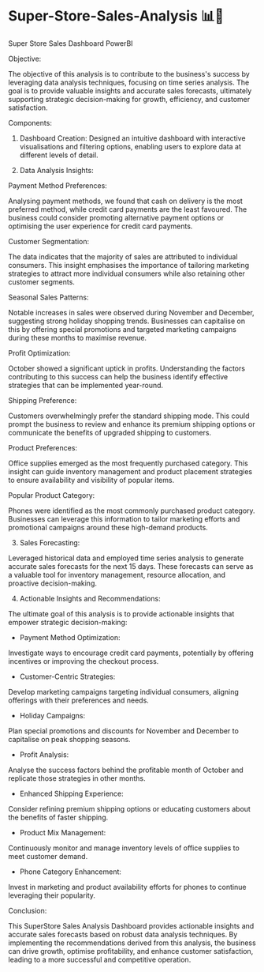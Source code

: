 # Super-Store-Sales-Analysis 📊💸
Super Store Sales Dashboard PowerBI

Objective:

The objective of this analysis is to contribute to the business's success
by leveraging data analysis techniques, focusing on time series
analysis. The goal is to provide valuable insights and accurate sales
forecasts, ultimately supporting strategic decision-making for
growth, efficiency, and customer satisfaction.

Components:

1. Dashboard Creation:
Designed an intuitive dashboard with interactive visualisations and filtering
options, enabling users to explore data at different levels of detail.

3. Data Analysis Insights:
   
Payment Method Preferences:

Analysing payment methods, we found that cash on delivery is the most
preferred method, while credit card payments are the least favoured. The
business could consider promoting alternative payment options or
optimising the user experience for credit card payments.

Customer Segmentation:

The data indicates that the majority of sales are attributed to individual
consumers. This insight emphasises the importance of tailoring marketing
strategies to attract more individual consumers while also retaining other
customer segments.

Seasonal Sales Patterns:

Notable increases in sales were observed during November and December,
suggesting strong holiday shopping trends. Businesses can capitalise on
this by offering special promotions and targeted marketing campaigns
during these months to maximise revenue.

Profit Optimization:

October showed a significant uptick in profits. Understanding the factors
contributing to this success can help the business identify effective
strategies that can be implemented year-round.

Shipping Preference:

Customers overwhelmingly prefer the standard shipping mode. This could
prompt the business to review and enhance its premium shipping options or
communicate the benefits of upgraded shipping to customers.

Product Preferences:

Office supplies emerged as the most frequently purchased category. This
insight can guide inventory management and product placement strategies
to ensure availability and visibility of popular items.

Popular Product Category:

Phones were identified as the most commonly purchased product category.
Businesses can leverage this information to tailor marketing efforts and
promotional campaigns around these high-demand products.

3. Sales Forecasting:
   
Leveraged historical data and employed time series analysis to generate
accurate sales forecasts for the next 15 days. These forecasts can serve as a
valuable tool for inventory management, resource allocation, and proactive
decision-making.

4. Actionable Insights and Recommendations:
   
The ultimate goal of this analysis is to provide actionable insights that
empower strategic decision-making:

- Payment Method Optimization:
  
Investigate ways to encourage credit card payments, potentially by offering
incentives or improving the checkout process.

- Customer-Centric Strategies:
  
Develop marketing campaigns targeting individual consumers, aligning
offerings with their preferences and needs.

- Holiday Campaigns:
  
Plan special promotions and discounts for November and December to
capitalise on peak shopping seasons.

- Profit Analysis:
  
Analyse the success factors behind the profitable month of October and
replicate those strategies in other months.

- Enhanced Shipping Experience:
  
Consider refining premium shipping options or educating customers about
the benefits of faster shipping.

- Product Mix Management:
  
Continuously monitor and manage inventory levels of office supplies to
meet customer demand.

- Phone Category Enhancement:

Invest in marketing and product availability efforts for phones to continue
leveraging their popularity.

Conclusion:

This SuperStore Sales Analysis Dashboard provides actionable insights and
accurate sales forecasts based on robust data analysis techniques. By
implementing the recommendations derived from this analysis, the
business can drive growth, optimise profitability, and enhance customer
satisfaction, leading to a more successful and competitive operation.
